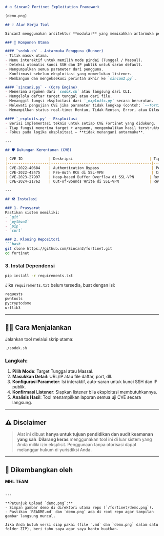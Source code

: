 ````markdown
# 🔥 Sincan2 Fortinet Exploitation Framework

(demo.png)

## 💡 Alur Kerja Tool

Sincan2 menggunakan arsitektur **modular** yang memisahkan antarmuka pengguna, mesin utama, dan logika eksploitasi demi kemudahan penggunaan dan pengembangan.

### 🧩 Komponen Utama

#### `sodok.sh` - Antarmuka Pengguna (Runner)
- Titik masuk utama.
- Menu interaktif untuk memilih mode pindai (Tunggal / Massal).
- Deteksi otomatis kunci SSH dan IP publik untuk saran default.
- Mengumpulkan semua parameter dari pengguna.
- Konfirmasi sebelum eksploitasi yang memerlukan listener.
- Membangun dan mengeksekusi perintah akhir ke `sincan2.py`.

#### `sincan2.py` - (Core Engine)
- Menerima argumen dari `sodok.sh` atau langsung dari CLI.
- Mengelola daftar target tunggal atau dari file.
- Memanggil fungsi eksploitasi dari `_exploits.py` secara berurutan.
- Melewati pengujian CVE jika parameter tidak lengkap (contoh: `--forti-ssh-key`, `--reverse-host`).
- Menampilkan status real-time: Rentan, Tidak Rentan, Error, atau Dilewati.

#### `_exploits.py` - Eksploitasi
- Berisi implementasi teknis untuk setiap CVE Fortinet yang didukung.
- Tiap fungsi menerima target + argumen, mengembalikan hasil terstruktur.
- Fokus pada logika eksploitasi — **tidak menangani antarmuka**.

---

## 🛡️ Dukungan Kerentanan (CVE)

| CVE ID            | Deskripsi                                   | Tipe Eksploitasi         |
|-------------------|----------------------------------------------|---------------------------|
| CVE-2022-40684    | Authentication Bypass                        | Penambahan Kunci SSH      |
| CVE-2022-42475    | Pre-Auth RCE di SSL-VPN                      | Crash Test                |
| CVE-2023-27997    | Heap-based Buffer Overflow di SSL-VPN       | Reverse Shell             |
| CVE-2024-21762    | Out-of-Bounds Write di SSL-VPN              | Reverse Shell / DNS Call |

---

## 🛠️ Instalasi

### 1. Prasyarat
Pastikan sistem memiliki:
- `git`
- `python3`
- `pip`
- `curl`

### 2. Kloning Repositori
```bash
git clone https://github.com/Sincan2/fortinet.git
cd fortinet
````

### 3. Instal Dependensi

```bash
pip install -r requirements.txt
```

Jika `requirements.txt` belum tersedia, buat dengan isi:

```txt
requests
pwntools
pycryptodome
urllib3
```

---

## 🏃‍♂️ Cara Menjalankan

Jalankan tool melalui skrip utama:

```bash
./sodok.sh
```

### Langkah:

1. **Pilih Mode**: Target Tunggal atau Massal.
2. **Masukkan Detail**: URL/IP atau file daftar, port, dll.
3. **Konfigurasi Parameter**: Isi interaktif, auto-saran untuk kunci SSH dan IP publik.
4. **Konfirmasi Listener**: Siapkan listener bila eksploitasi membutuhkannya.
5. **Analisis Hasil**: Tool menampilkan laporan semua uji CVE secara langsung.

---

## ⚠️ Disclaimer

> Alat ini dibuat **hanya untuk tujuan pendidikan dan audit keamanan yang sah**.
> **Dilarang keras** menggunakan tool ini di luar sistem yang Anda miliki izin eksplisit.
> Penggunaan tanpa otorisasi dapat melanggar hukum di yurisdiksi Anda.

---

## 👥 Dikembangkan oleh

**MHL TEAM**

```

---

**Petunjuk Upload `demo.png`:**
- Simpan gambar demo di direktori utama repo (`/fortinet/demo.png`).
- Pastikan `README.md` dan `demo.png` ada di root repo agar tampilan gambar langsung muncul.

Jika Anda butuh versi siap pakai (file `.md` dan `demo.png` dalam satu folder ZIP), beri tahu saya agar saya bantu buatkan.
```
